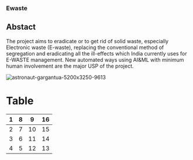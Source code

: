 ### Ewaste

## Abstact
The project aims to eradicate or to get rid of solid waste, especially Electronic waste (E-waste), replacing the conventional method of segregation and eradicating all the ill-effects which India currently uses for E-WASTE management. New automated ways using AI&ML with minimum human involvement are the major USP of the project.

![astronaut-gargantua-5200x3250-9613](https://github.com/astonsam3/Ewaste/assets/129243726/d71952a3-bb43-4b7b-a535-d2d522bb77e3)

# Table

| 1 | 8 | 9 | 16 |
| --- | --- | --- | --- |
| 2 | 7 | 10 | 15 |
| 3 | 6 | 11 | 14 |
| 4 | 5 | 12 | 13 |
